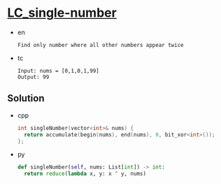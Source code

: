 # [LC_single-number](https://leetcode.com/problems/single-number)

* en

  ```en
  Find only number where all other numbers appear twice
  ```

* tc

  ```tc
  Input: nums = [0,1,0,1,99]
  Output: 99
  ```

## Solution

* cpp

  ```cpp
  int singleNumber(vector<int>& nums) {
    return accumulate(begin(nums), end(nums), 0, bit_xor<int>());
  };
  ```

* py

  ```py
  def singleNumber(self, nums: List[int]) -> int:
    return reduce(lambda x, y: x ^ y, nums)
  ```
